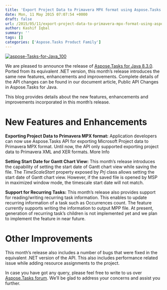 ```yaml
---
title: 'Export Project Data to Primavera MPX format using Aspose.Tasks for Java 8.3.0'
date: Mon, 11 May 2015 07:07:54 +0000
draft: false
url: /2015/05/11/export-project-data-to-primavera-mpx-format-using-aspose.tasks-for-java-8.3.0/
author: Kashif Iqbal
summary: ''
tags: []
categories: ['Aspose.Tasks Product Family']
---
```


[![][1]](http://www.aspose.com/java/project-management-component.aspx)

We are pleased to announce the release of [Aspose.Tasks for Java 8.3.0][2]. Ported from its equivalent .NET version, this month’s release introduces the same new features, enhancements and improvements. Complete details of the API changes can be found in our document article, Public API Changes in Aspose.Tasks for Java.

This blog provides details about the new features, enhancements and improvements incorporated in this month’s release.

# New Features and Enhancements

**Exporting Project Data to Primavera MPX format:** Application developers can now use Aspose.Tasks API for exporting Microsoft Project data to Primavera MPX format. Until now, the API only supported exporting project data to Primavera XML and XER formats. More Info

**Setting Start Date for Gantt Chart View:** This month’s release introduces the capability of setting the start date of Gantt chart view while saving the file. The _TimeScaleStart_ property exposed by _Prj_ class allows setting the start date of Gantt chart view. However, if the saved file is opened by MSP in maximized window mode, the timescale start date will not match.

**Support for Recurring Tasks:** This month’s release also provides support for reading/writing recurring task information. This enables to update recurring information of a task such as Occurrences count. The feature currently supports writing the information to output MPP file. At present, generation of recurring task’s children is not implemented yet and we plan to implement the feature in near future.

# Other Improvements

This month’s release also includes a number of bugs that were fixed in the equivalent .NET version of the API. This also includes performance related issue while adding resource assignments to the project.

In case you have got any query, please feel free to write to us over [Aspose.Tasks forum][3]. We’ll be glad to address your concerns and assist you further.




[1]: https://blog.aspose.com/wp-content/uploads/sites/2/2015/05/aspose-Tasks-for-Java_1002.png "aspose-Tasks-for-Java_100"
[2]: http://www.aspose.com/community/files/72/java-components/aspose.tasks-for-java/entry625770.aspx
[3]: https://forum.aspose.com/c/tasks




